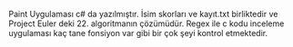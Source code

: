 Paint Uygulaması c# da yazılmıştır.
İsim skorları ve kayıt.txt birliktedir ve Project Euler deki 22. algoritmanın çözümüdür.
Regex ile c kodu inceleme uygulaması kaç tane fonsiyon var gibi bir çok şeyi kontrol etmektedir.